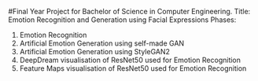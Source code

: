 #Final Year Project for Bachelor of Science in Computer Engineering.
Title: Emotion Recognition and Generation using Facial Expressions
Phases:
  1. Emotion Recognition
  2. Artificial Emotion Generation using self-made GAN
  3. Artificial Emotion Generation using StyleGAN2
  4. DeepDream visualisation of ResNet50 used for Emotion Recognition
  5. Feature Maps visualisation of ResNet50 used for Emotion Recognition
